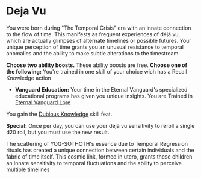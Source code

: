 # Deja Vu

You were born during "The Temporal Crisis" era with an innate connection to the flow of time. This manifests as frequent experiences of déjà vu, which are actually glimpses of alternate timelines or possible futures. Your unique perception of time grants you an unusual resistance to temporal anomalies and the ability to make subtle alterations to the timestream.

**Choose two ability boosts.** These ability boosts are free.
**Choose one of the following:** You're trained in one skill of your choice wich has a Recall Knowledge action
* **Vanguard Education:** Your time in the Eternal Vanguard's specialized educational programs has given you unique insights. You are Trained in [Eternal Vanguard Lore](Skill_Lore_Eternal_Vanguard.md)

You gain the [Dubious Knowledge](https://2e.aonprd.com/Feats.aspx?ID=776) skill feat.

**Special:** Once per day, you can use your déjà vu sensitivity to reroll a single d20 roll, but you must use the new result.

The scattering of YOG-SOTHOTH's essence due to Temporal Regression rituals has created a unique connection between certain individuals and the fabric of time itself. This cosmic link, formed in utero, grants these children an innate sensitivity to temporal fluctuations and the ability to perceive multiple timelines